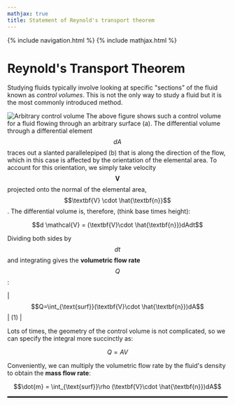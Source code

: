 ```yaml
---
mathjax: true
title: Statement of Reynold's transport theorem
---
```

{% include navigation.html %}
{% include mathjax.html %}
# Reynold's Transport Theorem
Studying fluids typically involve looking at specific "sections" of the fluid known as *control volumes*. This is not the only way to study a fluid but it is the most commonly introduced method.

![Arbitrary control volume](https://rprador.github.io/rprador/fluid-mech/figures/control-volume.PNG)
The above figure shows such a control volume for a fluid flowing through an arbitrary surface (a). The differential volume through a differential element $$dA$$ traces out a slanted parallelepiped (b) that is along the direction of the flow, which in this case is affected by the orientation of the elemental area. To account for this orientation, we simply take velocity $$\textbf{V}$$ projected onto the normal of the elemental area, $$\textbf{V} \cdot \hat{\textbf{n}}$$. The differential volume is, therefore, (think base times height):

$$d \mathcal{V} = (\textbf{V}\cdot \hat{\textbf{n}})dAdt$$

Dividing both sides by $$dt$$ and integrating gives the **volumetric flow rate** $$Q$$:

| $$Q=\int_{\text{surf}}(\textbf{V}\cdot \hat{\textbf{n}})dA$$ | (1) |

Lots of times, the geometry of the control volume is not complicated, so we can specify the integral more succinctly as:

$$Q = AV$$

Conveniently, we can multiply the volumetric flow rate by the fluid's density to obtain the **mass flow rate**:

$$\dot{m} = \int_{\text{surf}}\rho (\textbf{V}\cdot \hat{\textbf{n}})dA$$



<hr style="border: 1px solid black;" />



